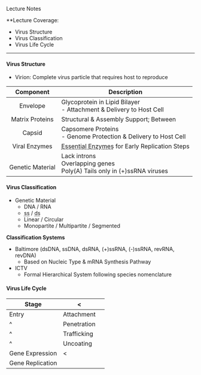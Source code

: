 Lecture Notes

**Lecture Coverage:
- Virus Structure
- Virus Classification
- Virus Life Cycle

---
#### **Virus Structure**
- Virion: Complete virus particle that requires host to reproduce

|      Component       | Description                                                                                                         |
| :------------------: | ------------------------------------------------------------------------------------------------------------------- |
|       Envelope       | Glycoprotein in Lipid Bilayer<br>- Attachment & Delivery to Host Cell                                               |
|   Matrix Proteins    | Structural & Assembly Support; Between                                                                              |
|        Capsid        | Capsomere Proteins<br>- Genome Protection & Delivery to Host Cell                                                   |
|    Viral Enzymes     | <abbr Title="e.g. Reverse Transcriptase, Integrase & Protease">Essential Enzymes</abbr> for Early Replication Steps |
| <br>Genetic Material | Lack introns<br>Overlapping genes<br>Poly(A) Tails only in (+)ssRNA viruses                                         |



#### **Virus Classification**
- Genetic Material
	- DNA / RNA
	- <abbr Title="Single Strand">ss</abbr> / <abbr Title="Double Strand">ds</abbr>
	- Linear / Circular
	- Monopartite / Multipartite / Segmented

**Classification Systems**
- Baltimore (dsDNA, ssDNA, dsRNA, (+)ssRNA, (-)ssRNA, revRNA, revDNA)
	- Based on Nucleic Type & mRNA Synthesis Pathway
- ICTV
	- Formal Hierarchical System following species nomenclature


#### **Virus Life Cycle**

| Stage            | <           |     |
| ---------------- | ----------- | --- |
| Entry            | Attachment  |     |
| ^                | Penetration |     |
| ^                | Trafficking |     |
| ^                | Uncoating   |     |
| Gene Expression  | <           |     |
| Gene Replication |             |     |
